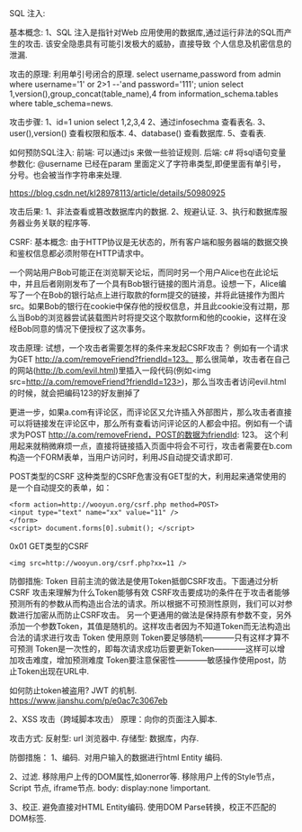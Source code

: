 SQL 注入:

基本概念:
1、SQL 注入是指针对Web 应用使用的数据库,通过运行非法的SQL而产生的攻击. 该安全隐患具有可能引发极大的威胁，直接导致
个人信息及机密信息的泄漏.

攻击的原理:
利用单引号闭合的原理.
select username,password from admin where username='1' or 2>1 --'and password='111';
union select 1,version(),group_concat(table_name),4 from information_schema.tables where
table_schema=news.

攻击步骤:
1、id=1 union select 1,2,3,4
2、通过infosechma 查看表名.
3、user(),version() 查看权限和版本.
4、database() 查看数据库.
5、查看表.

如何预防SQL注入:
前端:
可以通过js 来做一些验证规则.
后端:
c# 将sql语句变量参数化:
@username 已经在param 里面定义了字符串类型,即便里面有单引号，分号。也会被当作字符串来处理.

https://blog.csdn.net/kl28978113/article/details/50980925


攻击后果:
1、非法查看或篡改数据库内的数据.
2、规避认证.
3、执行和数据库服务器业务关联的程序等.

CSRF:
基本概念:
由于HTTP协议是无状态的，所有客户端和服务器端的数据交换和鉴权信息都必须附带在HTTP请求中。

一个网站用户Bob可能正在浏览聊天论坛，而同时另一个用户Alice也在此论坛中，并且后者刚刚发布了一个具有Bob银行链接的图片消息。设想一下，Alice编写了一个在Bob的银行站点上进行取款的form提交的链接，并将此链接作为图片src。如果Bob的银行在cookie中保存他的授权信息，并且此cookie没有过期，那么当Bob的浏览器尝试装载图片时将提交这个取款form和他的cookie，这样在没经Bob同意的情况下便授权了这次事务。

攻击原理:
试想，一个攻击者需要怎样的条件来发起CSRF攻击？
例如有一个请求为GET http://a.com/removeFriend?friendId=123。
那么很简单，攻击者在自己的网站(http://b.com/evil.html)里插入一段代码(例如<img src=http://a.com/removeFriend?friendId=123>)，那么当攻击者访问evil.html的时候，就会把编码123的好友删掉了


更进一步，如果a.com有评论区，而评论区又允许插入外部图片，那么攻击者直接可以将链接发在评论区中，那么所有查看访问评论区的人都会中招。例如有一个请求为POST http://a.com/removeFriend，POST的数据为friendId: 123。
这个利用起来就稍微麻烦一点，直接将链接插入页面中将会不可行，攻击者需要在b.com构造一个FORM表单，当用户访问时，利用JS自动提交请求即可.

POST类型的CSRF
这种类型的CSRF危害没有GET型的大，利用起来通常使用的是一个自动提交的表单，如：
```
<form action=http://wooyun.org/csrf.php method=POST>
<input type="text" name="xx" value="11" />
</form>
<script> document.forms[0].submit(); </script> 
```

0x01 GET类型的CSRF
```
<img src=http://wooyun.org/csrf.php?xx=11 /> 
```

防御措施:
Token
目前主流的做法是使用Token抵御CSRF攻击。下面通过分析CSRF 攻击来理解为什么Token能够有效
CSRF攻击要成功的条件在于攻击者能够预测所有的参数从而构造出合法的请求。所以根据不可预测性原则，我们可以对参数进行加密从而防止CSRF攻击。
另一个更通用的做法是保持原有参数不变，另外添加一个参数Token，其值是随机的。这样攻击者因为不知道Token而无法构造出合法的请求进行攻击
Token 使用原则
Token要足够随机————只有这样才算不可预测
Token是一次性的，即每次请求成功后要更新Token————这样可以增加攻击难度，增加预测难度
Token要注意保密性————敏感操作使用post，防止Token出现在URL中.

如何防止token被盗用?
JWT 的机制.
https://www.jianshu.com/p/e0ac7c3067eb

2、XSS 攻击（跨域脚本攻击）
原理：向你的页面注入脚本.

攻击方式:
反射型: url 浏览器中.
存储型: 数据库，内存.

防御措施：
1、编码. 
对用户输入的数据进行html Entity 编码.

2、过滤.
移除用户上传的DOM属性,如onerror等.
移除用户上传的Style节点，Script 节点, iframe节点.
body: display:none !important.

3、校正.
避免直接对HTML Entity编码.
使用DOM Parse转换，校正不匹配的DOM标签.
